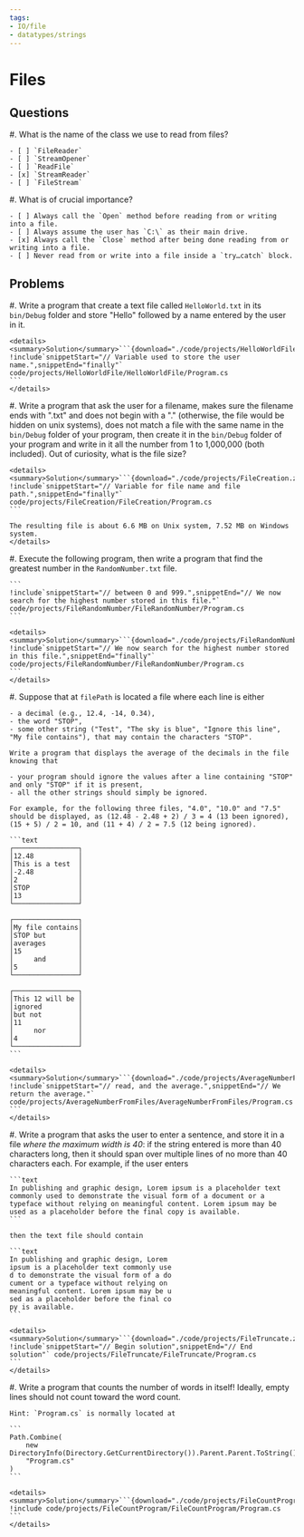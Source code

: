 ```yaml
---
tags:
- IO/file
- datatypes/strings
--- 
```


# Files

## Questions

#. What is the name of the class we use to read from files?

    - [ ] `FileReader`
    - [ ] `StreamOpener`
    - [ ] `ReadFile`
    - [x] `StreamReader`
    - [ ] `FileStream`

#. What is of crucial importance?

    - [ ] Always call the `Open` method before reading from or writing into a file.
    - [ ] Always assume the user has `C:\` as their main drive.
    - [x] Always call the `Close` method after being done reading from or writing into a file. 
    - [ ] Never read from or write into a file inside a `try…catch` block.

## Problems

#. Write a program that create a text file called `HelloWorld.txt` in its `bin/Debug` folder and store "Hello" followed by a name entered by the user in it.

    <details><summary>Solution</summary>```{download="./code/projects/HelloWorldFile.zip"}
    !include`snippetStart="// Variable used to store the user name.",snippetEnd="finally"` code/projects/HelloWorldFile/HelloWorldFile/Program.cs
    ```
    </details>

#. Write a program that ask the user for a filename, makes sure the filename ends with ".txt" and does not begin with a "." (otherwise, the file would be hidden on unix systems), does not match a file with the same name in the `bin/Debug` folder of your program, then create it in the `bin/Debug` folder of your program and write in it all the number from 1 to 1,000,000 (both included). Out of curiosity, what is the file size?

    <details><summary>Solution</summary>```{download="./code/projects/FileCreation.zip"}
    !include`snippetStart="// Variable for file name and file path.",snippetEnd="finally"` code/projects/FileCreation/FileCreation/Program.cs
    ```
    
    The resulting file is about 6.6 MB on Unix system, 7.52 MB on Windows system.
    </details>

#. Execute the following program, then write a program that find the greatest number in the `RandomNumber.txt` file.

    ```
    !include`snippetStart="// between 0 and 999.",snippetEnd="// We now search for the highest number stored in this file."` code/projects/FileRandomNumber/FileRandomNumber/Program.cs
    ```
        
    <details><summary>Solution</summary>```{download="./code/projects/FileRandomNumber.zip"}
    !include`snippetStart="// We now search for the highest number stored in this file.",snippetEnd="finally"` code/projects/FileRandomNumber/FileRandomNumber/Program.cs
    ```
    </details>

#. Suppose that at `filePath` is located a file where each line is either

    - a decimal (e.g., 12.4, -14, 0.34),
    - the word "STOP",
    - some other string ("Test", "The sky is blue", "Ignore this line", "My file contains"), that may contain the characters "STOP".
    
    Write a program that displays the average of the decimals in the file knowing that
    
    - your program should ignore the values after a line containing "STOP" and only "STOP" if it is present,
    - all the other strings should simply be ignored.
    
    For example, for the following three files, "4.0", "10.0" and "7.5" should be displayed, as (12.48 - 2.48 + 2) / 3 = 4 (13 been ignored), (15 + 5) / 2 = 10, and (11 + 4) / 2 = 7.5 (12 being ignored).
    
    ```text
    ┌────────────────┐
    │12.48           │
    │This is a test  │     
    │-2.48           │
    │2               │
    │STOP            │
    │13              │
    └────────────────┘
    
    ┌────────────────┐
    │My file contains│
    │STOP but        │
    │averages        │
    │15              │
    │     and        │
    │5               │ 
    └────────────────┘

    ┌────────────────┐
    │This 12 will be │
    │ignored         │
    │but not         │
    │11              │
    │     nor        │
    │4               │ 
    └────────────────┘
    ```
    
    <details><summary>Solution</summary>```{download="./code/projects/AverageNumberFromFiles.zip"}
    !include`snippetStart="// read, and the average.",snippetEnd="// We return the average."` code/projects/AverageNumberFromFiles/AverageNumberFromFiles/Program.cs
    ```
    </details>

    
#. Write a program that asks the user to enter a sentence, and store it in a file *where the maximum width is 40*: if the string entered is more than 40 characters long, then it should span over multiple lines of no more than 40 characters each. For example, if the user enters

    ```text
    In publishing and graphic design, Lorem ipsum is a placeholder text commonly used to demonstrate the visual form of a document or a typeface without relying on meaningful content. Lorem ipsum may be used as a placeholder before the final copy is available.
    ```
    
    then the text file should contain
    
    ```text
    In publishing and graphic design, Lorem 
    ipsum is a placeholder text commonly use
    d to demonstrate the visual form of a do
    cument or a typeface without relying on 
    meaningful content. Lorem ipsum may be u
    sed as a placeholder before the final co
    py is available.
    ```

    <details><summary>Solution</summary>```{download="./code/projects/FileTruncate.zip"}
    !include`snippetStart="// Begin solution",snippetEnd="// End solution"` code/projects/FileTruncate/FileTruncate/Program.cs
    ```
    </details>

#. Write a program that counts the number of words in itself! Ideally, empty lines should not count toward the word count. 

    Hint: `Program.cs` is normally located at
    
    ```
    Path.Combine(
        new DirectoryInfo(Directory.GetCurrentDirectory()).Parent.Parent.ToString(),
        "Program.cs"
    )
    ```

    <details><summary>Solution</summary>```{download="./code/projects/FileCountProgram.zip"}
    !include code/projects/FileCountProgram/FileCountProgram/Program.cs
    ```
    </details>
